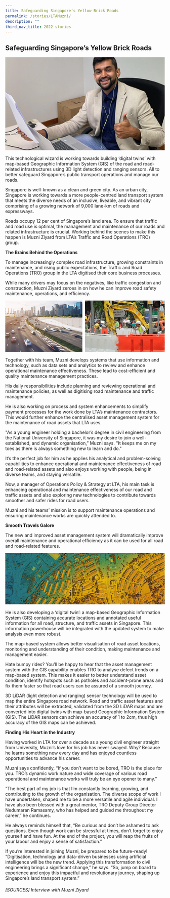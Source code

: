 ```yaml
---
title: Safeguarding Singapore’s Yellow Brick Roads
permalink: /stories/LTAMuzni/
description: ""
third_nav_title: 2022 stories
---
```

## Safeguarding Singapore’s Yellow Brick Roads

![](/images/Stories/2022%20stories/Yellow%20brick%20roads/yellow%20brick%201.png)

This technological wizard is working towards building ‘digital twins’ with map-based Geographic Information System (GIS) of the road and road-related infrastructures using 3D light detection and ranging sensors. All to better safeguard Singapore’s public transport operations and manage our roads. 

Singapore is well-known as a clean and green city. As an urban city, Singapore is working towards a more people-centred land transport system that meets the diverse needs of an inclusive, liveable, and vibrant city comprising of a growing network of 9,000 lane-km of roads and expressways.

Roads occupy 12 per cent of Singapore’s land area. To ensure that traffic and road use is optimal, the management and maintenance of our roads and related infrastructure is crucial. Working behind the scenes to make this happen is Muzni Ziyard from LTA’s Traffic and Road Operations (TRO) group.
 
**The Brains Behind the Operations**

To manage increasingly complex road infrastructure, growing constraints in maintenance, and rising public expectations, the Traffic and Road Operations (TRO) group in the LTA digitised their core business processes. 

While many drivers may focus on the negatives, like traffic congestion and construction, Muzni Ziyard zeroes in on how he can improve road safety maintenance, operations, and efficiency.

![](/images/Stories/2022%20stories/Yellow%20brick%20roads/yellow%20brick%202.png)
 
Together with his team, Muzni develops systems that use information and technology, such as data sets and analytics to review and enhance operational maintenance effectiveness. These lead to cost-efficient and quality maintenance management practices. 
 
His daily responsibilities include planning and reviewing operational and maintenance policies, as well as digitising road maintenance and traffic management. 

He is also working on process and system enhancements to simplify payment processes for the work done by LTA’s maintenance contractors. This would further enhance the centralised asset management system for the maintenance of road assets that LTA uses.

"As a young engineer holding a bachelor’s degree in civil engineering from the National University of Singapore, it was my desire to join a well-established, and dynamic organisation,” Muzni says. "It keeps me on my toes as there is always something new to learn and do." 

It’s the perfect job for him as he applies his analytical and problem-solving capabilities to enhance operational and maintenance effectiveness of road and road-related assets and also enjoys working with people, being in diverse teams, and staying versatile.

Now, a manager of Operations Policy & Strategy at LTA, his main task is enhancing operational and maintenance effectiveness of our road and traffic assets and also exploring new technologies to contribute towards smoother and safer rides for road users.
 
Muzni and his teams’ mission is to support maintenance operations and ensuring maintenance works are quickly attended to.
 
**Smooth Travels Galore**

The new and improved asset management system will dramatically improve overall maintenance and operational efficiency as it can be used for all road and road-related features. 

![](/images/Stories/2022%20stories/Yellow%20brick%20roads/yellow%20brick%203.png)

He is also developing a ‘digital twin’: a map-based Geographic Information System (GIS) containing accurate locations and annotated useful information for all road, structure, and traffic assets in Singapore. This information powerhouse will be integrated with the updated system to make analysis even more robust. 
 
The map-based system allows better visualisation of road asset locations, monitoring and understanding of their condition, making maintenance and management easier.  
 
Hate bumpy rides? You’ll be happy to hear that the asset management system with the GIS capability enables TRO to analyse defect trends on a map-based system. This makes it easier to better understand asset condition, identify hotspots such as potholes and accident-prone areas and fix them faster so that road users can be assured of a smooth journey. 
 
3D LiDAR (light detection and ranging) sensor technology will be used to map the entire Singapore road network. Road and traffic asset features and their attributes will be extracted, validated from the 3D LiDAR maps and are converted into digital twins with map-based Geographic Information System (GIS). The LiDAR sensors can achieve an accuracy of 1 to 2cm, thus high accuracy of the GIS maps can be achieved. 
 
**Finding His Heart in the Industry**

Having worked in LTA for over a decade as a young civil engineer straight from University, Muzni’s love for his job has never swayed. Why? Because he learns something new every day and has enjoyed countless opportunities to advance his career.  
 
Muzni says confidently, “If you don’t want to be bored, TRO is the place for you. TRO’s dynamic work nature and wide coverage of various road operational and maintenance works will truly be an eye opener to many.” 
  
“The best part of my job is that I’m constantly learning, growing, and contributing to the growth of the organisation. The diverse scope of work I have undertaken, shaped me to be a more versatile and agile individual. I have also been blessed with a great mentor, TRO Deputy Group Director Nedumaran Ramasamy, who has helped and guided me throughout my career,” he continues. 
 
He always reminds himself that, “Be curious and don’t be ashamed to ask questions. Even though work can be stressful at times, don’t forget to enjoy yourself and have fun. At the end of the project, you will reap the fruits of your labour and enjoy a sense of satisfaction.”  
 
If you’re interested in joining Muzni, be prepared to be future-ready! “Digitisation, technology and data-driven businesses using artificial intelligence will be the new trend. Applying this transformation to civil engineering brings a significant change,” he says. “So, jump on board to experience and enjoy this impactful and revolutionary journey, shaping up Singapore’s land transport system.” 

###### [SOURCES] Interview with Muzni Ziyard